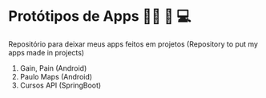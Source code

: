 # Protótipos de Apps :man_technologist: :iphone: :computer:

Repositório para deixar meus apps feitos em projetos
(Repository to put my apps made in projects)

1. Gain, Pain (Android)
2. Paulo Maps (Android)
3. Cursos API (SpringBoot)